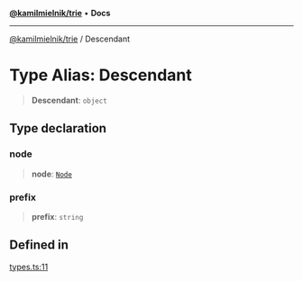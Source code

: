 [**@kamilmielnik/trie**](../README.md) • **Docs**

***

[@kamilmielnik/trie](../README.md) / Descendant

# Type Alias: Descendant

> **Descendant**: `object`

## Type declaration

### node

> **node**: [`Node`](../interfaces/Node.md)

### prefix

> **prefix**: `string`

## Defined in

[types.ts:11](https://github.com/kamilmielnik/trie/blob/master/src/types.ts#L11)
